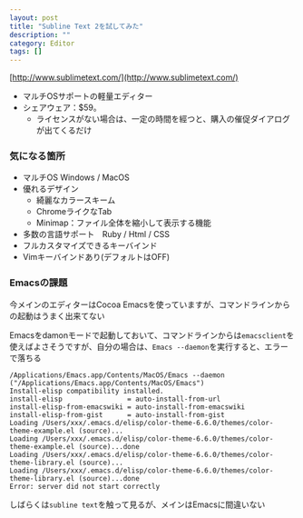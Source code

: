 ```yaml
---
layout: post
title: "Subline Text 2を試してみた"
description: ""
category: Editor
tags: []
---
```

[http://www.sublimetext.com/](http://www.sublimetext.com/)

- マルチOSサポートの軽量エディター
- シェアウェア：$59。
    - ライセンスがない場合は、一定の時間を經つと、購入の催促ダイアログが出てくるだけ

### 気になる箇所 ###
- マルチOS Windows / MacOS
- 優れるデザイン
    - 綺麗なカラースキーム
    - ChromeライクなTab
    - Minimap：ファイル全体を縮小して表示する機能
- 多数の言語サポート　Ruby / Html / CSS
- フルカスタマイズできるキーバインド
- Vimキーバインドあり(デフォルトはOFF)

### Emacsの課題 ###
今メインのエディターはCocoa Emacsを使っていますが、コマンドラインからの起動はうまく出来てない

Emacsをdamonモードで起動しておいて、コマンドラインからは`emacsclient`を使えばよさそうですが、自分の場合は、`Emacs --daemon`を実行すると、エラーで落ちる

    /Applications/Emacs.app/Contents/MacOS/Emacs --daemon
    ("/Applications/Emacs.app/Contents/MacOS/Emacs")
    Install-elisp compatibility installed.
    install-elisp                = auto-install-from-url
    install-elisp-from-emacswiki = auto-install-from-emacswiki
    install-elisp-from-gist      = auto-install-from-gist
    Loading /Users/xxx/.emacs.d/elisp/color-theme-6.6.0/themes/color-theme-example.el (source)...
    Loading /Users/xxx/.emacs.d/elisp/color-theme-6.6.0/themes/color-theme-example.el (source)...done
    Loading /Users/xxx/.emacs.d/elisp/color-theme-6.6.0/themes/color-theme-library.el (source)...
    Loading /Users/xxx/.emacs.d/elisp/color-theme-6.6.0/themes/color-theme-library.el (source)...done
    Error: server did not start correctly

しばらくは`subline text`を触って見るが、メインはEmacsに間違いない

